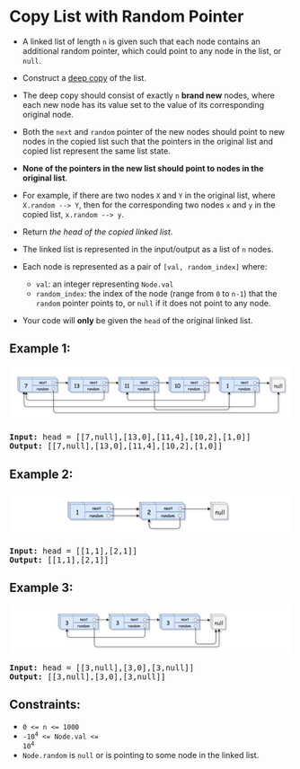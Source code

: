 # Copy List with Random Pointer

- A linked list of length `n` is given such that each node contains an additional random pointer, which could point to any node in the list, or `null`.
- Construct a [deep copy](https://en.wikipedia.org/wiki/Object_copying#Deep_copy) of the list. 
- The deep copy should consist of exactly `n` **brand new** nodes, where each new node has its value set to the value of its corresponding original node. 
- Both the `next` and `random` pointer of the new nodes should point to new nodes in the copied list such that the pointers in the original list and copied list represent the same list state. 
- **None of the pointers in the new list should point to nodes in the original list**.

- For example, if there are two nodes `X` and `Y` in the original list, where `X.random --> Y`, then for the corresponding two nodes `x` and `y` in the copied list, `x.random --> y`.
- Return _the head of the copied linked list_.

- The linked list is represented in the input/output as a list of `n` nodes. 
- Each node is represented as a pair of `[val, random_index]` where:
   - `val`: an integer representing `Node.val` 
   - `random_index`: the index of the node (range from `0` to `n-1`) that the `random` pointer points to, or `null` if it does not point to any node.

- Your code will **only** be given the `head` of the original linked list.

## Example 1:
![Example 1](example1.png)
<pre>
<b>Input:</b> head = [[7,null],[13,0],[11,4],[10,2],[1,0]]
<b>Output:</b> [[7,null],[13,0],[11,4],[10,2],[1,0]]
</pre>
## Example 2:
![Example 2](example2.png)
<pre>
<b>Input:</b> head = [[1,1],[2,1]]
<b>Output:</b> [[1,1],[2,1]]
</pre>
## Example 3:
![Example 3](example3.png)
<pre>
<b>Input:</b> head = [[3,null],[3,0],[3,null]]
<b>Output:</b> [[3,null],[3,0],[3,null]]
</pre>
## Constraints:

- `0 <= n <= 1000`
- <code>-10<sup>4</sup> <= Node.val <= 10<sup>4</sup></code>
- `Node.random` is `null` or is pointing to some node in the linked list.

